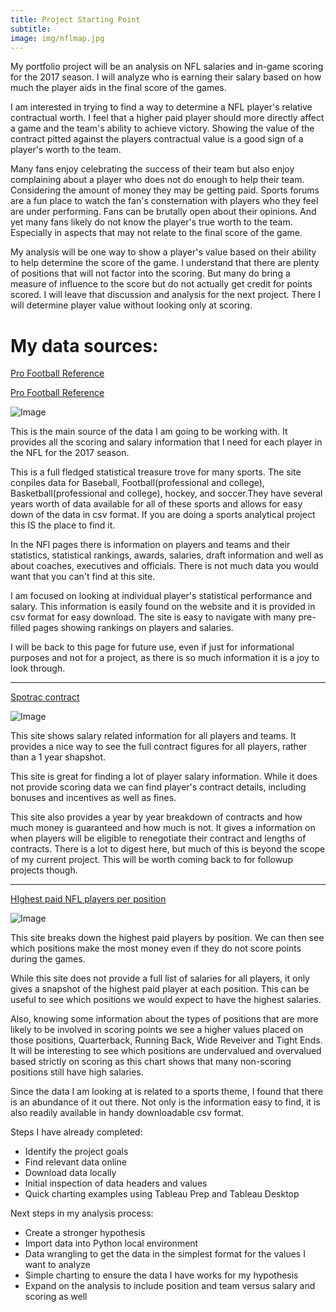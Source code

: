 ```yaml
---
title: Project Starting Point
subtitle: 
image: img/nflmap.jpg
--- 
```

My portfolio project will be an analysis on NFL salaries and in-game scoring for the 2017 season. I will analyze who is earning their salary based on how much the player aids in the final score of the games.

I am interested in trying to find a way to determine a NFL player's relative contractual worth. I feel that a higher paid player should more directly affect a game and the team's ability to achieve victory. Showing the value of the contract pitted against the players contractual value is a good sign of a player's worth to the team.

Many fans enjoy celebrating the success of their team but also enjoy complaining about a player who does not do enough to help their team. Considering the amount of money they may be getting paid. Sports forums are a fun place to watch the fan's consternation with players who they feel are under performing. Fans can be brutally open about their opinions. And yet many fans likely do not know the player's true worth to the team. Especially in aspects that may not relate to the final score of the game.

My analysis will be one way to show a player's value based on their ability to help determine the score of the game. I understand that there are plenty of positions that will not factor into the scoring. But many do bring a measure of influence to the score but do not actually get credit for points scored. I will leave that discussion and analysis for the next project. There I will determine player value without looking only at scoring.

# My data sources:

[Pro Football Reference](https://www.pro-football-reference.com/years/2017/scoring.htm)

[Pro Football Reference](https://www.pro-football-reference.com/players/salary.htm)

![Image](https://i.imgur.com/8OltDf0.png)

This is the main source of the data I am going to be working with. It provides all the scoring and salary information that I need for each player in the NFL for the 2017 season.

This is a full fledged statistical treasure trove for many sports. The site conpiles data for Baseball, Football(professional and college), Basketball(professional and college), hockey, and soccer.They have several years worth of data available for all of these sports and allows for easy down of the data in csv format. If you are doing a sports analytical project this IS the place to find it. 

In the NFl pages there is information on players and teams and their statistics, statistical rankings,  awards, salaries, draft information and well as about coaches, executives and officials. There is not much data you would want that you can't find at this site. 

I am focused on looking at individual player's statistical performance and salary. This information is easily found on the website and it is provided in csv format for easy download. The site is easy to navigate with many pre-filled pages showing rankings on players and salaries. 

I will be back to this page for future use, even if just for informational purposes and not for a project, as there is so much information it is a joy to look through. 
***

[Spotrac contract](https://www.spotrac.com/nfl/contracts/)

![Image](https://i.imgur.com/DIBORG0.png)

This site shows salary related information for all players and teams. It provides a nice way to see the full contract figures for all players, rather than a 1 year shapshot. 

This site is great for finding a lot of player salary information. While it does not provide scoring data we can find player's contract details, including bonuses and incentives as well as fines. 

This site also provides a year by year breakdown of contracts and how much money is guaranteed and how much is not. It gives a information on when players will be eligible to renegotiate their contract and lengths of contracts. There is a lot to digest here, but much of this is beyond the scope of my current project. This will be worth coming back to for followup projects though. 
***

[HIghest paid NFL players per position](https://howmuch.net/articles/highest-paid-NFL-player-at-every-position)

![Image](https://i.imgur.com/yGyyC2j.jpg)

This site breaks down the highest paid players by position. We can then see which positions make the most money even if they do not score points during the games. 

While this site does not provide a full list of salaries for all players, it only gives a snapshot of the highest paid player at each position. This can be useful to see which positions we would expect to have the highest salaries. 

Also, knowing some information about the types of positions that are more likely to be involved in scoring points we see a higher values placed on those positions, Quarterback, Running Back, Wide Reveiver and Tight Ends. It will be interesting to see which positions are undervalued and overvalued based strictly on scoring as this chart shows that many non-scoring positions still have high salaries. 


Since the data I am looking at is related to a sports theme, I found that there is an abundance of it out there. Not only is the information easy to find, it is also readily available in handy downloadable csv format. 

Steps I have already completed: 
- Identify the project goals
- Find relevant data online
- Download data locally
- Initial inspection of data headers and values
- Quick charting examples using Tableau Prep and Tableau Desktop

Next steps in my analysis process:
- Create a stronger hypothesis
- Import data into Python local environment
- Data wrangling to get the data in the simplest format for the values I want to analyze
- Simple charting to ensure the data I have works for my hypothesis
- Expand on the analysis to include position and team versus salary and scoring as well

